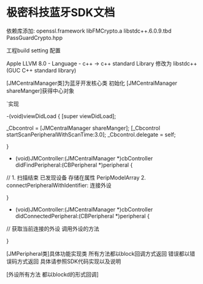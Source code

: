
#                     极密科技蓝牙SDK文档



依赖库添加: openssl.framework
libFMCrypto.a
libstdc++.6.0.9.tbd
PassGuardCrypto.hpp


工程build setting 配置 


Apple LLVM 8.0 - Language - c++ -> c++ standard Library 修改为 libstdc++(GUC C++ standard library)


[JMCentralManager类]为蓝牙开发核心类 
    初始化 [JMCentralManager shareManger]获得中心对象



`实现

-(void)viewDidLoad {
[super viewDidLoad];

_Cbcontrol = [JMCentralManager shareManger];
[_Cbcontrol startScanPeripheralWithScanTime:3.0];
_Cbcontrol.delegate = self;

}

- (void)JMController:(JMCentralManager *)cbController didFindPeripheral:(CBPeripheral *)peripheral {

// 1. 扫描结束 已发现设备 存储在属性 PeripModelArray 
    2. connectPeripheralWithIdentifier: 连接外设

}

- (void)JMController:(JMCentralManager *)cbController didConnectedPeripheral:(CBPeripheral *)peripheral {

// 获取当前连接的外设  调用外设的方法

}

[JMPeripheral类]具体功能实现类 所有方法都以block回调方式返回 错误都以错误码方式返回 具体请参照SDK代码实现以及说明


[外设所有方法 都以blockd的形式回调]



